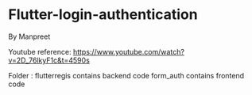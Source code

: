 # Flutter-login-authentication
By Manpreet

Youtube reference:
https://www.youtube.com/watch?v=2D_76lkyF1c&t=4590s

Folder :
flutterregis contains backend code
form_auth contains frontend code
